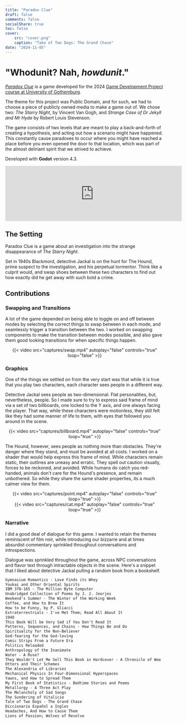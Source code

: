 ```yaml
---
title: "Paradox Clue"
draft: false
comments: false
socialShare: true
toc: false
cover:
    src: "cover.png"
    caption: "Take of Two Dogs: The Grand Chase"
date: "2024-11-05"
---
```


# "Whodunit? Nah, *howdunit*."

<!--more-->

[*Paradox Clue*](https://edneedsbread.itch.io/paradox-clue) is a game developed for the 2024 [Game Development Project course at University of Gothemburg](https://www.gu.se/en/study-gothenburg/game-design-technology-masters-programme-n2gdt). 

The theme for this project was Public Domain, and for such, we had to choose a piece of publicly owned media to make a game out of. We chose two: *The Starry Night*, by Vincent Van Gogh, and *Strange Case of Dr Jekyll and Mr Hyde* by Robert Louis Stevenson.

The game consists of two levels that are meant to play a back-and-forth of creating a hypothesis, and acting out how a scenario might have happened. This constantly cause paradoxes to occur where you might have reached a place before you even opened the door to that location, which was part of the almost deliriant spirit that we strived to achieve.

Developed with **Godot** version 4.3.

<center>
<iframe frameborder="0" src="https://itch.io/embed/3056327?border_width=5&amp;bg_color=4c566a&amp;fg_color=d8dee9&amp;link_color=b48ead&amp;border_color=292e39" width="560" height="175"><a href="https://edneedsbread.itch.io/paradox-clue">Paradox Clue by Ed, Rykk1n, Buddha, Martijn, DevLope, surui003</a></iframe>
</center>

## The Setting

Paradox Clue is a game about an investigation into the strange disappearance of *The Starry Night*. 

Set in 1940s Blackmord, detective Jackal is on the hunt for The Hound, prime suspect to the investigation, and his perpetual tormentor. Think like a culprit would, and swap shoes between these two characters to find out how exactly did he get away with such bold a crime. 

## Contributions

### Swapping and Transitions

A lot of the game depended on being able to toggle on and off between modes by selecting the correct things to swap between in each mode, and seamlessly trigger a transition between the two. I worked on swapping components to make the transition between modes possible, and also gave them good looking transitions for when specific things happen.

<center>
{{< video src="captures/swap.mp4" autoplay="false" controls="true" loop="false" >}}
</center>

### Graphics

One of the things we settled on from the very start was that while it is true that you play two characters, each character sees people in a different way. 

Detective Jackal sees people as two-dimensional. Flat personalities, but, nevertheless, people. So I made sure to try to express said frame of mind via a set of two billboards, one locked to the Y axis, and one always facing the player. That way, while these characters were motionless, they still felt like they had some manner of life to them, with eyes that followed you around in the scene.

<center>
{{< video src="captures/billboard.mp4" autoplay="false" controls="true" loop="true" >}}
</center>

The Hound, however, sees people as nothing more than obstacles. They're danger where they stand, and must be avoided at all costs. I worked on a shader that would help express this frame of mind. While characters remain static, their outlines are uneasy and erratic. They spell out caution visually, forces to be reckoned, and avoided. While humans do catch you red-handed, animals don't care for the Hound's presence, and remain unbothered. So while they share the same shader properties, its a much calmer view for them.

<center>
{{< video src="captures/point.mp4" autoplay="false" controls="true" loop="true" >}}
</center>

<center>
{{< video src="captures/cat.mp4" autoplay="false" controls="true" loop="true" >}}
</center>


### Narrative

I did a good deal of dialogue for this game. I wanted to retain the themes reminiscent of film noir, while introducing our bizzarre and at times absurdist commentary sprinkled throughout conversations and introspections. 

Dialogue was sprinkled throughout the game, across NPC conversations and flavor text through intractable objects in the scene. Here's a snippet that I liked about detective Jackal pulling a random book from a bookshelf.

```txt {class="codeblock_limit"}
Gymnasium Romantics - Love Finds its Whey
Youkai and Other Oriental Spirits
IBM 370-165 - The Million Byte Computer
Unabridged Collection of Poems by J. J. Jeorjes
Weekend's Summer - The Winter of the Working Week
Coffee, and How to Brew It
How to be Funny, by P. Gliacci
Extraterrestrials - I've Met Them; Read All About It
1948
This Book Will be Very Sad if You Don't Read It
Patterns, Sequences, and Chains - How Things Be and Do
Spirituality for the Non-Believer
God-fearing for the God-loving
Comic Strips From a Future Era
Politics Reloaded
Anthropology of the Inanimate
Water - A Ruse?
They Wouldn't Let Me Sell This Book in Hardcover - A Chronicle of Woe
Otters and Their Schemes
The Alexandria of Libraries
Mechanical Physics In Four-Dimensional Hyperspaces
Yawns, and How to Spread Them
My First Book of Statistics - Bedtime Stories and Poems
Metallurgy - A Three Act Play
The Melancholy of Sad Songs
The Sundering of Vitalicio
Tale of Two Dogs - The Grand Chase
Diccionario Español a Ingles
Headaches, And How to Cause Them
Lions of Passion; Wolves of Resolve
```

